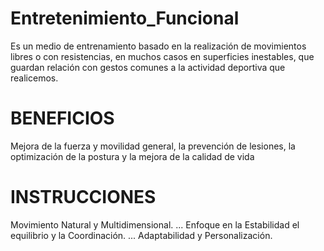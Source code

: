# Entretenimiento_Funcional
Es un medio de entrenamiento basado en la realización de movimientos libres o con resistencias, en muchos casos en superficies inestables, que guardan relación con gestos comunes a la actividad deportiva que realicemos.
# BENEFICIOS 
Mejora de la fuerza y movilidad general, la prevención de lesiones, la optimización de la postura y la mejora de la calidad de vida
# INSTRUCCIONES 
Movimiento Natural y Multidimensional. ...
Enfoque en la Estabilidad el equilibrio y la Coordinación. ...
Adaptabilidad y Personalización.
